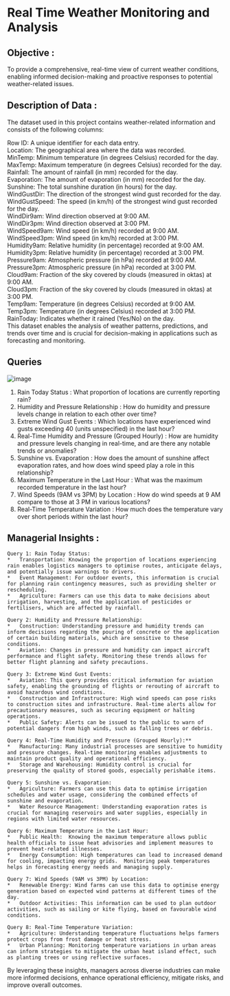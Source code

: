 # Real Time Weather Monitoring and Analysis </br>

## Objective : 
To provide a comprehensive, real-time view of current weather conditions, enabling informed decision-making and proactive responses to potential weather-related issues. </br>

## Description of Data :
The dataset used in this project contains weather-related information and consists of the following columns:

Row ID: A unique identifier for each data entry. </br>
Location: The geographical area where the data was recorded. </br>
MinTemp: Minimum temperature (in degrees Celsius) recorded for the day. </br>
MaxTemp: Maximum temperature (in degrees Celsius) recorded for the day. </br>
Rainfall: The amount of rainfall (in mm) recorded for the day. </br>
Evaporation: The amount of evaporation (in mm) recorded for the day. </br>
Sunshine: The total sunshine duration (in hours) for the day. </br>
WindGustDir: The direction of the strongest wind gust recorded for the day. </br>
WindGustSpeed: The speed (in km/h) of the strongest wind gust recorded for the day. </br>
WindDir9am: Wind direction observed at 9:00 AM. </br>
WindDir3pm: Wind direction observed at 3:00 PM. </br>
WindSpeed9am: Wind speed (in km/h) recorded at 9:00 AM. </br>
WindSpeed3pm: Wind speed (in km/h) recorded at 3:00 PM. </br>
Humidity9am: Relative humidity (in percentage) recorded at 9:00 AM. </br>
Humidity3pm: Relative humidity (in percentage) recorded at 3:00 PM. </br>
Pressure9am: Atmospheric pressure (in hPa) recorded at 9:00 AM. </br>
Pressure3pm: Atmospheric pressure (in hPa) recorded at 3:00 PM. </br>
Cloud9am: Fraction of the sky covered by clouds (measured in oktas) at 9:00 AM. </br>
Cloud3pm: Fraction of the sky covered by clouds (measured in oktas) at 3:00 PM. </br>
Temp9am: Temperature (in degrees Celsius) recorded at 9:00 AM. </br>
Temp3pm: Temperature (in degrees Celsius) recorded at 3:00 PM. </br>
RainToday: Indicates whether it rained (Yes/No) on the day. </br>
This dataset enables the analysis of weather patterns, predictions, and trends over time and is crucial for decision-making in applications such as forecasting and monitoring. </br>

## Queries
![image](https://github.com/user-attachments/assets/bffe6eef-0963-4599-ae9d-3a2c044abf97)

1. Rain Today Status : What proportion of locations are currently reporting rain?
2. Humidity and Pressure Relationship :  How do humidity and pressure levels change in relation to each other over time?
3. Extreme Wind Gust Events : Which locations have experienced wind gusts exceeding 40 (units unspecified) in the last hour?
4. Real-Time Humidity and Pressure (Grouped Hourly) : How are humidity and pressure levels changing in real-time, and are there any notable trends or anomalies?
5. Sunshine vs. Evaporation : How does the amount of sunshine affect evaporation rates, and how does wind speed play a role in this relationship?
6. Maximum Temperature in the Last Hour : What was the maximum recorded temperature in the last hour? 
7. Wind Speeds (9AM vs 3PM) by Location : How do wind speeds at 9 AM compare to those at 3 PM in various locations? 
8. Real-Time Temperature Variation :  How much does the temperature vary over short periods within the last hour? 

## Managerial Insights :
    Query 1: Rain Today Status:
    *   Transportation: Knowing the proportion of locations experiencing rain enables logistics managers to optimise routes, anticipate delays, and potentially issue warnings to drivers.
    *   Event Management: For outdoor events, this information is crucial for planning rain contingency measures, such as providing shelter or rescheduling.
    *   Agriculture: Farmers can use this data to make decisions about irrigation, harvesting, and the application of pesticides or fertilisers, which are affected by rainfall.
    
    Query 2: Humidity and Pressure Relationship:
    *   Construction: Understanding pressure and humidity trends can inform decisions regarding the pouring of concrete or the application of certain building materials, which are sensitive to these conditions.
    *   Aviation: Changes in pressure and humidity can impact aircraft performance and flight safety. Monitoring these trends allows for better flight planning and safety precautions.
    
    Query 3: Extreme Wind Gust Events:
    *   Aviation: This query provides critical information for aviation safety, enabling the grounding of flights or rerouting of aircraft to avoid hazardous wind conditions.
    *   Construction and Infrastructure: High wind speeds can pose risks to construction sites and infrastructure. Real-time alerts allow for precautionary measures, such as securing equipment or halting operations.
    *   Public Safety: Alerts can be issued to the public to warn of potential dangers from high winds, such as falling trees or debris.

    Query 4: Real-Time Humidity and Pressure (Grouped Hourly):**
    *   Manufacturing: Many industrial processes are sensitive to humidity and pressure changes. Real-time monitoring enables adjustments to maintain product quality and operational efficiency.
    *   Storage and Warehousing: Humidity control is crucial for preserving the quality of stored goods, especially perishable items. 

    Query 5: Sunshine vs. Evaporation:
    *   Agriculture: Farmers can use this data to optimise irrigation schedules and water usage, considering the combined effects of sunshine and evaporation.
    *   Water Resource Management: Understanding evaporation rates is crucial for managing reservoirs and water supplies, especially in regions with limited water resources.
    
    Query 6: Maximum Temperature in the Last Hour:
    *   Public Health:  Knowing the maximum temperature allows public health officials to issue heat advisories and implement measures to prevent heat-related illnesses.
    *   Energy Consumption: High temperatures can lead to increased demand for cooling, impacting energy grids.  Monitoring peak temperatures helps in forecasting energy needs and managing supply.

    Query 7: Wind Speeds (9AM vs 3PM) by Location:
    *   Renewable Energy: Wind farms can use this data to optimise energy generation based on expected wind patterns at different times of the day.
    *   Outdoor Activities: This information can be used to plan outdoor activities, such as sailing or kite flying, based on favourable wind conditions.
    
    Query 8: Real-Time Temperature Variation:
    *   Agriculture: Understanding temperature fluctuations helps farmers protect crops from frost damage or heat stress.
    *   Urban Planning: Monitoring temperature variations in urban areas can inform strategies to mitigate the urban heat island effect, such as planting trees or using reflective surfaces.

By leveraging these insights, managers across diverse industries can make more informed decisions, enhance operational efficiency, mitigate risks, and improve overall outcomes.



